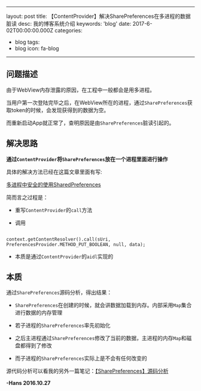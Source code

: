 
---
layout: post
title: 【ContentProvider】解决SharePreferences在多进程的数据脏读
desc: 我的博客系统介绍
keywords: 'blog'
date: 2017-6-02T00:00:00.000Z
categories:
- blog
tags:
- blog
icon: fa-blog
---
## 问题描述

由于WebView内存泄露的原因，在工程中一般都会是用多进程。

当用户第一次登陆完毕之后，在WebView所在的进程，通过`SharePreferences`获取token的时候，会发现获得到的数据为空。

而重新启动App就正常了，查明原因是由`SharePreferences`脏读引起的。
<!-- more -->


## 解决思路

**通过`ContentProvider`将`SharePreferences`放在一个进程里面进行操作**



具体的解决方法已经在这篇文章里面有写:

[多进程中安全的使用SharedPreferences](http://melodyxxx.com/2016/08/04/%E5%A4%9A%E8%BF%9B%E7%A8%8B%E4%B8%AD%E5%AE%89%E5%85%A8%E7%9A%84%E4%BD%BF%E7%94%A8SharedPreferences/)



简而言之过程是：

* 重写`ContentProvider`的`call`方法

* 调用 

```

context.getContentResolver().call(sUri, PreferencesProvider.METHOD_PUT_BOOLEAN, null, data);
```

* 本质是通过`ContentProvider`的`aidl`实现的



## 本质

通过`SharePreferences`源码分析，得出结果：

* `SharePreferences`在创建的时候，就会讲数据加载到内存。内部采用`Map`集合进行数据的内存管理

* 若子进程的`SharePreferences`率先初始化

* 之后主进程通过`SharePreferences`修改了当前的数据，主进程的内存`Map`和磁盘都得到了修改

* 而子进程的`SharePreferences`实际上是不会有任何改变的



源代码分析可以看我的另外一篇笔记：[【SharePreferences】源码分析](http://www.hanszone.xyz/2016/10/27/%E3%80%90SharePreferences%E3%80%91%E6%BA%90%E7%A0%81%E5%88%86%E6%9E%90/)

**-Hans 2016.10.27**

